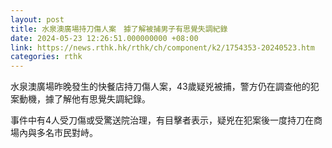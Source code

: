 ```yaml
---
layout: post
title: 水泉澳廣場持刀傷人案　據了解被捕男子有思覺失調紀錄
date: 2024-05-23 12:26:51.000000000 +08:00
link: https://news.rthk.hk/rthk/ch/component/k2/1754353-20240523.htm
categories: rthk
---
```


水泉澳廣場昨晚發生的快餐店持刀傷人案，43歲疑兇被捕，警方仍在調查他的犯案動機，據了解他有思覺失調紀錄。

事件中有4人受刀傷或受驚送院治理，有目擊者表示，疑兇在犯案後一度持刀在商場內與多名市民對峙。
